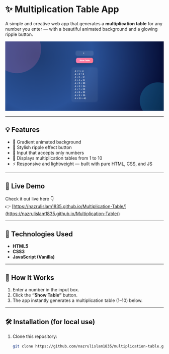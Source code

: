 # ✨ Multiplication Table App

A simple and creative web app that generates a **multiplication table** for any number you enter — with a beautiful animated background and a glowing ripple button.

![Preview Screenshot](images/screenshot.png)

---

## 💡 Features
- 🎨 Gradient animated background  
- 🔘 Stylish ripple effect button  
- 🔢 Input that accepts only numbers  
- 🧮 Displays multiplication tables from 1 to 10  
- ⚡ Responsive and lightweight — built with pure HTML, CSS, and JS  

---

## 🚀 Live Demo
Check it out live here 👇  
👉 [https://nazrulislam1835.github.io/Multiplication-Table/](https://nazrulislam1835.github.io/Multiplication-Table/)

---

## 🧰 Technologies Used
- **HTML5**
- **CSS3**
- **JavaScript (Vanilla)**

---

## 🧠 How It Works
1. Enter a number in the input box.  
2. Click the **“Show Table”** button.  
3. The app instantly generates a multiplication table (1–10) below.  

---

## 🛠️ Installation (for local use)
1. Clone this repository:
   ```bash
   git clone https://github.com/nazrulislam1835/multiplication-table.git


